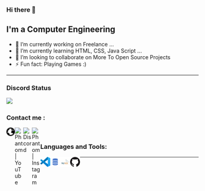 ### Hi there 👋

## I'm a Computer Engineering

- 🔭 I’m currently working on Freelance ...
- 🌱 I’m currently learning HTML, CSS, Java Script ...
- 💞️ I’m looking to collaborate on More To Open Source Projects
- ⚡ Fun fact: Playing Games :)
<!---
- 📫 How to reach me ...
- 💬 Ask me about ...
--->

---

### Discord Status
<a href="https://discord.com/users/705465600348258375">
<img height="80px" src="https://discord.c99.nl/widget/theme-4/705465600348258375.png" />
</a>

### Contact me : 

[<img align="left" alt="phantomcodes.ga" width="22px" src="https://raw.githubusercontent.com/iconic/open-iconic/master/svg/globe.svg" />](https://bizcuitmild.web.app)
[<img align="left" alt="Phantom | YouTube" width="22px" src="https://cdn4.iconfinder.com/data/icons/logos-and-brands/512/395_Youtube_logo-128.png" />](https://www.youtube.com/channel/UCk2dTpJm2uSAmw2tr7zHJ-g?sub_confirmation=1)
<a href="https://discord.gg/MzbvTmVQva">
  <img align="left" alt="Discord" width="23px" src="https://raw.githubusercontent.com/peterthehan/peterthehan/master/assets/discord.svg" />
</a>

[<img align="left" alt="Phantom | Instagram" width="22px" src="https://image.flaticon.com/icons/png/128/2111/2111463.png" />](https://www.instagram.com/saaaamild.d/)

</br>

<!---
BizcuitMild/BizcuitMild is a ✨ special ✨ repository because its `README.md` (this file) appears on your GitHub profile.
You can click the Preview link to take a look at your changes.
--->

### Languages and Tools:

<img align="left" alt="Visual Studio Code" width="26px" src="https://raw.githubusercontent.com/github/explore/80688e429a7d4ef2fca1e82350fe8e3517d3494d/topics/visual-studio-code/visual-studio-code.png" />
<img align="left" alt="SQL" width="26px" src="https://raw.githubusercontent.com/github/explore/80688e429a7d4ef2fca1e82350fe8e3517d3494d/topics/sql/sql.png" />
<img align="left" alt="MySQL" width="26px" src="https://raw.githubusercontent.com/github/explore/80688e429a7d4ef2fca1e82350fe8e3517d3494d/topics/mysql/mysql.png" />
<img align="left" alt="GitHub" width="26px" src="https://raw.githubusercontent.com/github/explore/78df643247d429f6cc873026c0622819ad797942/topics/github/github.png" />

---

